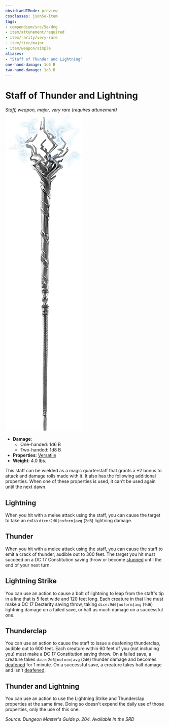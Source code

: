 ```yaml
---
obsidianUIMode: preview
cssclasses: json5e-item
tags:
- compendium/src/5e/dmg
- item/attunement/required
- item/rarity/very-rare
- item/tier/major
- item/weapon/simple
aliases: 
- "Staff of Thunder and Lightning"
one-hand-damage: 1d6 B
two-hand-damage: 1d8 B
---
```

# Staff of Thunder and Lightning
*Staff, weapon, major, very rare (requires attunement)*  
![](compendium/items/img/staff-of-thunder-and-lightning.webp#right)  

- **Damage**:
  - One-handed: 1d6 B
  - Two-handed: 1d8 B
- **Properties**: [Versatile](/compendium/rules/item-properties.md#Versatile)
- **Weight**: 4.0 lbs.

This staff can be wielded as a magic quarterstaff that grants a +2 bonus to attack and damage rolls made with it. It also has the following additional properties. When one of these properties is used, it can't be used again until the next dawn.

## Lightning

When you hit with a melee attack using the staff, you can cause the target to take an extra `dice:2d6|noform|avg` (`2d6`) lightning damage.

## Thunder

When you hit with a melee attack using the staff, you can cause the staff to emit a crack of thunder, audible out to 300 feet. The target you hit must succeed on a DC 17 Constitution saving throw or become [stunned](/compendium/rules/conditions.md#Stunned) until the end of your next turn.

## Lightning Strike

You can use an action to cause a bolt of lightning to leap from the staff's tip in a line that is 5 feet wide and 120 feet long. Each creature in that line must make a DC 17 Dexterity saving throw, taking `dice:9d6|noform|avg` (`9d6`) lightning damage on a failed save, or half as much damage on a successful one.

## Thunderclap

You can use an action to cause the staff to issue a deafening thunderclap, audible out to 600 feet. Each creature within 60 feet of you (not including you) must make a DC 17 Constitution saving throw. On a failed save, a creature takes `dice:2d6|noform|avg` (`2d6`) thunder damage and becomes [deafened](/compendium/rules/conditions.md#Deafened) for 1 minute. On a successful save, a creature takes half damage and isn't [deafened](/compendium/rules/conditions.md#Deafened).

## Thunder and Lightning

You can use an action to use the Lightning Strike and Thunderclap properties at the same time. Doing so doesn't expend the daily use of those properties, only the use of this one.

*Source: Dungeon Master's Guide p. 204. Available in the <span title='Systems Reference Document (5.1)'>SRD</span>*